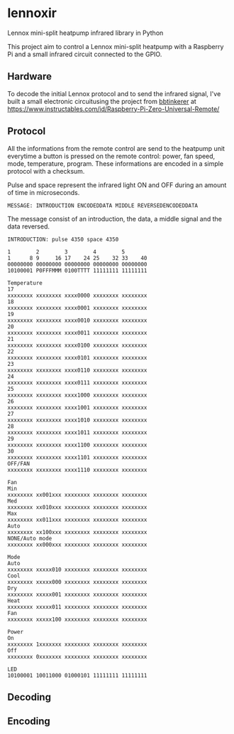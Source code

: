 # lennoxir
Lennox mini-split heatpump infrared library in Python

This project aim to control a Lennox mini-split heatpump with a Raspberry Pi and a small infrared circuit connected to the GPIO.

## Hardware
To decode the initial Lennox protocol and to send the infrared signal, I've built a small electronic circuitusing the project
from [bbtinkerer](https://www.instructables.com/member/bbtinkerer/) at https://www.instructables.com/id/Raspberry-Pi-Zero-Universal-Remote/

## Protocol
All the informations from the remote control are send to the heatpump unit everytime a button is pressed on the remote control:
power, fan speed, mode, temperature, program. These informations are encoded in a simple protocol with a checksum.

Pulse and space represent the infrared light ON and OFF during an amount of time in microseconds.

```MESSAGE: INTRODUCTION ENCODEDDATA MIDDLE REVERSEDENCODEDDATA```

The message consist of an introduction, the data, a middle signal and the data reversed.

```INTRODUCTION: pulse 4350 space 4350```

```
1        2        3        4        5       
1      8 9     16 17    24 25    32 33    40
00000000 00000000 00000000 00000000 00000000
10100001 P0FFFMMM 0100TTTT 11111111 11111111

Temperature
17
xxxxxxxx xxxxxxxx xxxx0000 xxxxxxxx xxxxxxxx
18
xxxxxxxx xxxxxxxx xxxx0001 xxxxxxxx xxxxxxxx
19
xxxxxxxx xxxxxxxx xxxx0010 xxxxxxxx xxxxxxxx
20
xxxxxxxx xxxxxxxx xxxx0011 xxxxxxxx xxxxxxxx
21
xxxxxxxx xxxxxxxx xxxx0100 xxxxxxxx xxxxxxxx
22
xxxxxxxx xxxxxxxx xxxx0101 xxxxxxxx xxxxxxxx
23
xxxxxxxx xxxxxxxx xxxx0110 xxxxxxxx xxxxxxxx
24
xxxxxxxx xxxxxxxx xxxx0111 xxxxxxxx xxxxxxxx
25
xxxxxxxx xxxxxxxx xxxx1000 xxxxxxxx xxxxxxxx
26
xxxxxxxx xxxxxxxx xxxx1001 xxxxxxxx xxxxxxxx
27
xxxxxxxx xxxxxxxx xxxx1010 xxxxxxxx xxxxxxxx
28
xxxxxxxx xxxxxxxx xxxx1011 xxxxxxxx xxxxxxxx
29
xxxxxxxx xxxxxxxx xxxx1100 xxxxxxxx xxxxxxxx
30
xxxxxxxx xxxxxxxx xxxx1101 xxxxxxxx xxxxxxxx
OFF/FAN
xxxxxxxx xxxxxxxx xxxx1110 xxxxxxxx xxxxxxxx

Fan
Min
xxxxxxxx xx001xxx xxxxxxxx xxxxxxxx xxxxxxxx
Med
xxxxxxxx xx010xxx xxxxxxxx xxxxxxxx xxxxxxxx
Max
xxxxxxxx xx011xxx xxxxxxxx xxxxxxxx xxxxxxxx
Auto
xxxxxxxx xx100xxx xxxxxxxx xxxxxxxx xxxxxxxx
NONE/Auto mode
xxxxxxxx xx000xxx xxxxxxxx xxxxxxxx xxxxxxxx

Mode
Auto
xxxxxxxx xxxxx010 xxxxxxxx xxxxxxxx xxxxxxxx
Cool
xxxxxxxx xxxxx000 xxxxxxxx xxxxxxxx xxxxxxxx
Dry
xxxxxxxx xxxxx001 xxxxxxxx xxxxxxxx xxxxxxxx
Heat
xxxxxxxx xxxxx011 xxxxxxxx xxxxxxxx xxxxxxxx
Fan
xxxxxxxx xxxxx100 xxxxxxxx xxxxxxxx xxxxxxxx

Power
On
xxxxxxxx 1xxxxxxx xxxxxxxx xxxxxxxx xxxxxxxx
Off
xxxxxxxx 0xxxxxxx xxxxxxxx xxxxxxxx xxxxxxxx

LED
10100001 10011000 01000101 11111111 11111111
```

## Decoding

## Encoding

